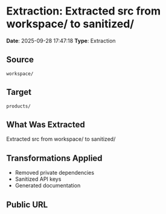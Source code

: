 # Extraction: Extracted src from workspace/ to sanitized/

**Date**: 2025-09-28 17:47:18
**Type**: Extraction

## Source
`workspace/`

## Target
`products/`

## What Was Extracted
Extracted src from workspace/ to sanitized/

## Transformations Applied
- Removed private dependencies
- Sanitized API keys
- Generated documentation

## Public URL

